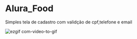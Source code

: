 # Alura_Food
Simples tela de cadastro com validção de cpf,telefone e email

![ezgif com-video-to-gif](https://user-images.githubusercontent.com/7451418/84166719-a8d4aa00-aa4b-11ea-8edb-db2700bd7c74.gif)

